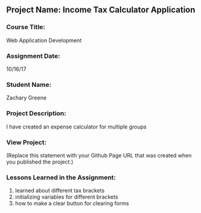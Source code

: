 ## Project Name:  Income Tax Calculator Application

### Course Title:
Web Application Development

### Assignment Date:  
10/16/17

### Student Name:  
Zachary Greene

### Project Description:
I have created an expense calculator for multiple groups

### View Project:
(Replace this statement with your Github Page URL that was created when you 
 published the project.)

### Lessons Learned in the Assignment:
1. learned about different tax brackets
2. initializing variables for different brackets
3. how to make a clear button for clearing forms

